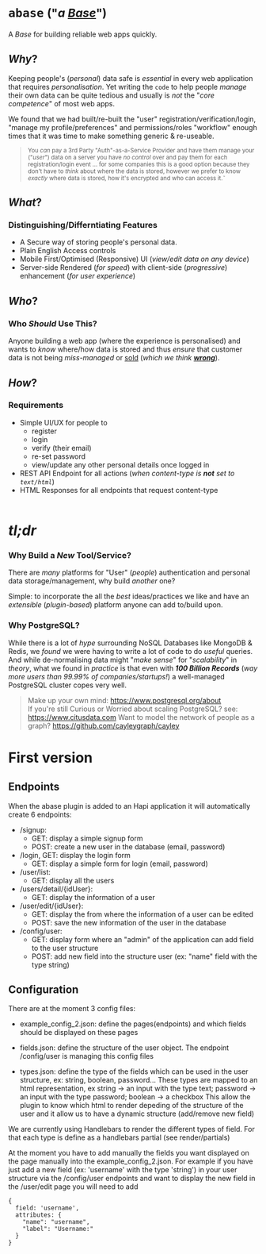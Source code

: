 # `abase` <small>("_a [Base](https://en.wiktionary.org/wiki/base#Noun)_")</small>

A _Base_ for building reliable web apps quickly.

## _Why_?

Keeping people's (_personal_) data safe is _essential_ in every web application
that requires _personalisation_.
Yet writing the `code` to help people _manage_ their own data can be quite
tedious and usually is _not_ the "_core competence_" of most web apps.

We found that we had built/re-built the "user" registration/verification/login,
"manage my profile/preferences" and permissions/roles "workflow" enough times
that it was time to make something generic & re-useable.

> <small>You _can_ pay a 3rd Party "Auth"-as-a-Service Provider and have them
manage your ("_user_") data on a server you have _no control_ over and
pay them for each registration/login event ... for some companies
this is a good option because they don't have to _think_ about where
the data is stored, however we prefer to know _exactly_ where data is
stored, how it's encrypted and who can access it.˜</small>

## _What_?

### Distinguishing/Differntiating Features

+ A Secure way of storing people's personal data.
+ Plain English Access controls
+ Mobile First/Optimised (Responsive) UI (_view/edit data on any device_)
+ Server-side Rendered (_for speed_) with client-side (_progressive_) enhancement (_for user experience_)

## _Who_?


### Who _Should_ Use This?

Anyone building a web app (where the experience is personalised) and wants to _know_ where/how data is stored and thus _ensure_ that customer data is not being _miss-managed_ or [sold](https://codingvc.com/the-value-of-data-part-3-data-business-models) (_which we think_ [***wrong***]()).


## _How_?

### Requirements

+ Simple UI/UX for people to
  + register
  + login
  + verify (their email)
  + re-set password
  + view/update any other personal details once logged in
+ REST API Endpoint for all actions (_when content-type is **not** set to `text/html`_)
+ HTML Responses for all endpoints that request content-type
<br /><br />

# _tl;dr_

### Why Build a _New_ Tool/Service?

There are _many_ platforms for "User" (_people_) authentication and personal
data storage/management, why build _another_ one?

Simple: to incorporate the all the _best_ ideas/practices we like
and have an _extensible_ (_plugin-based_) platform anyone can add to/build upon.

### Why PostgreSQL?

While there is a lot of _hype_ surrounding NoSQL Databases like MongoDB & Redis,
we _found_ we were having to write a lot of code to do _useful_ queries.
And while de-normalising data might "_make sense_" for "_scalability_" in _theory_,
what we found in _practice_ is that even with ***100 Billion Records*** (_way more users than 99.99% of companies/startups!_)
a well-managed PostgreSQL cluster copes very well.

> Make up your own mind: https://www.postgresql.org/about  
> If you're still Curious or Worried about scaling PostgreSQL?
see: https://www.citusdata.com
> Want to model the network of people as a graph? https://github.com/cayleygraph/cayley

# First version

## Endpoints

When the abase plugin is added to an Hapi application it will automatically create 6 endpoints:

- /signup:
  - GET: display a simple signup form
  - POST: create a new user in the database (email, password)
- /login, GET: display the login form
  - GET: display a simple form for login (email, password)
- /user/list:
  - GET: display all the users
- /users/detail/{idUser}:
  - GET: display the information of a user
- /user/edit/{idUser}:
  - GET: display the from where the information of a user can be edited
  - POST: save the new information of the user in the database
- /config/user:
  - GET: display form where an "admin" of the application can add field to the user structure
  - POST: add new field into the structure user (ex: "name" field with the type string)

## Configuration

There are at the moment 3 config files:

- example_config_2.json: define the pages(endpoints) and which fields should be displayed on these pages

- fields.json: define the structure of the user object. The endpoint /config/user is managing this config files

- types.json: define the type of the fields which can be used in the user structure, ex: string, boolean, password... These types are mapped to an html representation, ex string -> an input with the type text; password -> an input with the type password; boolean -> a checkbox This allow the plugin to know which html to render depeding of the structure of the user and it allow us to have a dynamic structure (add/remove new field)

We are currently using Handlebars to render the different types of field. For that each type is define as a handlebars partial (see render/partials)

At the moment you have to add manually the fields you want displayed on the page manually into the example_config_2.json. For example if you have just add a new field (ex: 'username' with the type 'string') in your user structure via the /config/user endpoints and want to display the new field in the /user/edit page you will need to add
```
{
  field: 'username',
  attributes: {
    "name": "username",
    "label": "Username:"
  }
}
```




